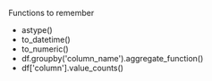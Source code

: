 Functions to remember

- astype()
- to_datetime()
- to_numeric()
- df.groupby('column_name').aggregate_function()
- df['column'].value_counts()
